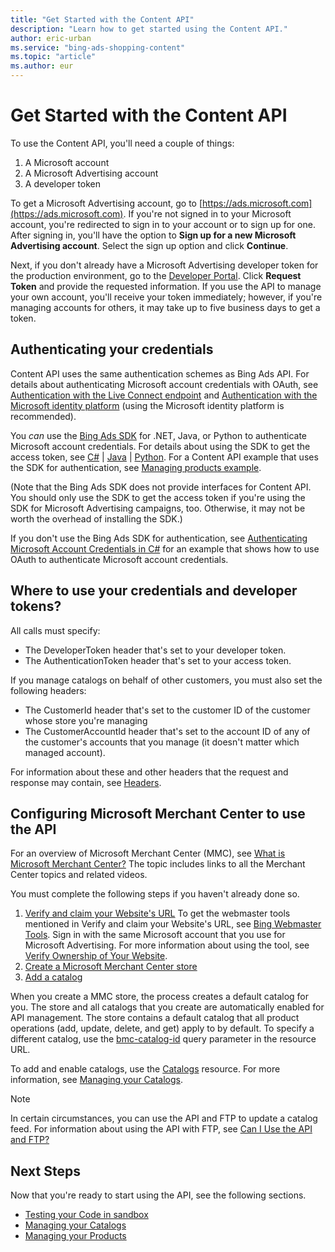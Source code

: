 ```yaml
---
title: "Get Started with the Content API"
description: "Learn how to get started using the Content API."
author: eric-urban
ms.service: "bing-ads-shopping-content"
ms.topic: "article"
ms.author: eur
---
```


# Get Started with the Content API

<a name="credentials"></a>
To use the Content API, you'll need a couple of things:

1. A Microsoft account
1. A Microsoft Advertising account
1. A developer token

To get a Microsoft Advertising account, go to [https://ads.microsoft.com](https://ads.microsoft.com). If you're not signed in to your Microsoft account, you're redirected to sign in to your account or to sign up for one. After signing in, you'll have the option to **Sign up for a new Microsoft Advertising account**. Select the sign up option and click **Continue**.

Next, if you don't already have a Microsoft Advertising developer token for the production environment, go to the [Developer Portal](https://developers.ads.microsoft.com/account). Click **Request Token** and provide the requested information. If you use the API to manage your own account, you'll receive your token immediately; however, if you're managing accounts for others, it may take up to five business days to get a token.

## <a name="authentication"></a> Authenticating your credentials

Content API uses the same authentication schemes as Bing Ads API. For details about authenticating Microsoft account credentials with OAuth, see [Authentication with the Live Connect endpoint](/advertising/guides/authentication-oauth-live-connect) and [Authentication with the Microsoft identity platform](/advertising/guides/authentication-oauth-identity-platform) (using the Microsoft identity platform is recommended). 

You *can* use the [Bing Ads SDK](/advertising/guides/client-libraries) for .NET, Java, or Python to authenticate Microsoft account credentials. For details about using the SDK to get the access token, see [C#](/advertising/guides/get-started-csharp) | [Java](/advertising/guides/get-started-java) | [Python](/advertising/guides/get-started-python). For a Content API example that uses the SDK for authentication, see [Managing products example](code-example-manage-products.md).

(Note that the Bing Ads SDK does not provide interfaces for Content API. You should only use the SDK to get the access token if you're using the SDK for Microsoft Advertising campaigns, too. Otherwise, it may not be worth the overhead of installing the SDK.)

If you don't use the Bing Ads SDK for authentication, see [Authenticating Microsoft Account Credentials in C#](../shopping-content/code-example-authentication-oauth.md) for an example that shows how to use OAuth to authenticate Microsoft account credentials.

## Where to use your credentials and developer tokens?

All calls must specify:

- The DeveloperToken header that's set to your developer token.
- The AuthenticationToken header that's set to your access token.

If you manage catalogs on behalf of other customers, you must also set the following headers:

- The CustomerId header that's set to the customer ID of the customer whose store you're managing
- The CustomerAccountId header that's set to the account ID of any of the customer's accounts that you manage (it doesn't matter which managed account). 

For information about these and other headers that the request and response may contain, see [Headers](../shopping-content/products-resource.md#headers). 

## <a name="configurebmc"></a> Configuring Microsoft Merchant Center to use the API

For an overview of Microsoft Merchant Center (MMC), see [What is Microsoft Merchant Center?](https://help.ads.microsoft.com/#apex/3/en/51083/1) The topic includes links to all the Merchant Center topics and related videos.

You must complete the following steps if you haven't already done so.

1. [Verify and claim your Website's URL](https://help.ads.microsoft.com/#apex/3/en/50888/1)
  To get the webmaster tools mentioned in Verify and claim your Website's URL, see [Bing Webmaster Tools](https://www.bing.com/toolbox/webmaster). Sign in with the same Microsoft account that you use for Microsoft Advertising. For more information about using the tool, see [Verify Ownership of Your Website](https://www.bing.com/webmaster/help/how-to-verify-ownership-of-your-site-afcfefc6). 
2. [Create a Microsoft Merchant Center store](https://help.ads.microsoft.com/#apex/3/en/51085/1)
3. [Add a catalog](https://help.ads.microsoft.com/#apex/3/en/51105/1)

When you create a MMC store, the process creates a default catalog for you. The store and all catalogs that you create are automatically enabled for API management. The store contains a default catalog that all product operations (add, update, delete, and get) apply to by default. To specify a different catalog, use the [bmc-catalog-id](../shopping-content/products-resource.md#bmccatalogid) query parameter in the resource URL. 

To add and enable catalogs, use the [Catalogs](../shopping-content/catalogs-resource.md) resource. For more information, see [Managing your Catalogs](../shopping-content/manage-catalogs.md).

> [!NOTE] 
> In certain circumstances, you can use the API and FTP to update a catalog feed. For information about using the API with FTP, see [Can I Use the API and FTP?](../shopping-content/can-use-api-ftp.md) 


## Next Steps
Now that you're ready to start using the API, see the following sections.

- [Testing your Code in sandbox](../shopping-content/test-code-sandbox.md)
- [Managing your Catalogs](../shopping-content/manage-catalogs.md)
- [Managing your Products](../shopping-content/manage-products.md) 
